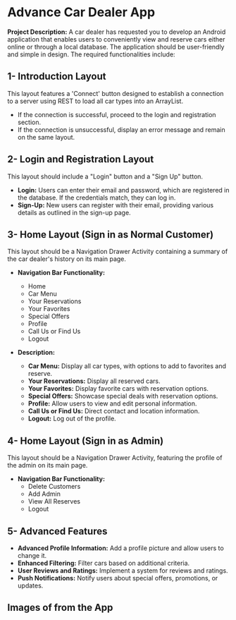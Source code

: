 # **Advance Car Dealer App**

**Project Description:** 
A car dealer has requested you to develop an Android application that enables users to conveniently view and reserve cars either online or through a local database. The application should be user-friendly and simple in design. The required functionalities include:

## **1- Introduction Layout**
   This layout features a 'Connect' button designed to establish a connection to a server using REST to load all car types into an ArrayList.
   - If the connection is successful, proceed to the login and registration section.
   - If the connection is unsuccessful, display an error message and remain on the same layout.

## **2- Login and Registration Layout**

   This layout should include a "Login" button and a "Sign Up" button.
    
   - **Login:** Users can enter their email and password, which are registered in the database. If the credentials match, they can log in.
   - **Sign-Up:** New users can register with their email, providing various details as outlined in the sign-up page.

## **3- Home Layout (Sign in as Normal Customer)**
   This layout should be a Navigation Drawer Activity containing a summary of the car dealer's history on its main page.

   - **Navigation Bar Functionality:**
     - Home
     - Car Menu
     - Your Reservations
     - Your Favorites
     - Special Offers
     - Profile
     - Call Us or Find Us
     - Logout

   - **Description:**
     - **Car Menu:** Display all car types, with options to add to favorites and reserve.
     - **Your Reservations:** Display all reserved cars.
     - **Your Favorites:** Display favorite cars with reservation options.
     - **Special Offers:** Showcase special deals with reservation options.
     - **Profile:** Allow users to view and edit personal information.
     - **Call Us or Find Us:** Direct contact and location information.
     - **Logout:** Log out of the profile.

## **4- Home Layout (Sign in as Admin)**
   This layout should be a Navigation Drawer Activity, featuring the profile of the admin on its main page.

   - **Navigation Bar Functionality:**
     - Delete Customers
     - Add Admin
     - View All Reserves
     - Logout

## **5- Advanced Features**
   
   - **Advanced Profile Information:** Add a profile picture and allow users to change it.
   - **Enhanced Filtering:** Filter cars based on additional criteria.
   - **User Reviews and Ratings:** Implement a system for reviews and ratings.
   - **Push Notifications:** Notify users about special offers, promotions, or updates.

## **Images of from the App**

